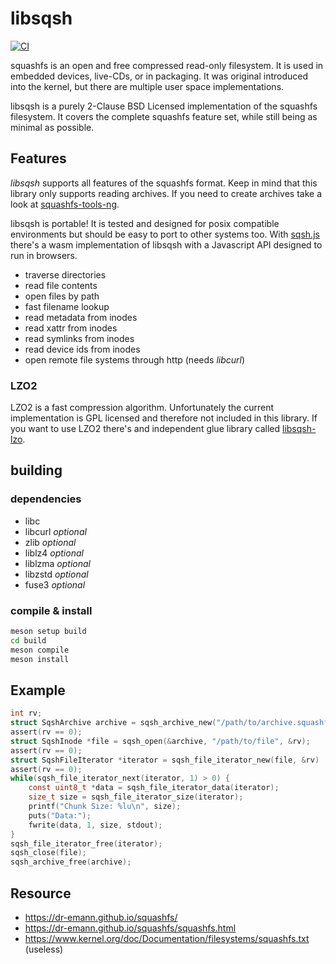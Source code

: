 # libsqsh
[![CI](https://github.com/Gottox/libsqsh/actions/workflows/ci.yaml/badge.svg)](https://github.com/Gottox/libsqsh/actions/workflows/ci.yaml)

squashfs is an open and free compressed read-only filesystem. It is used in
embedded devices, live-CDs, or in packaging. It was original introduced into
the kernel, but there are multiple user space implementations.

libsqsh is a purely 2-Clause BSD Licensed implementation of the squashfs
filesystem. It covers the complete squashfs feature set, while still being
as minimal as possible.

## Features

*libsqsh* supports all features of the squashfs format. Keep in mind that this
library only supports reading archives. If you need to create archives take a
look at [squashfs-tools-ng](https://github.com/AgentD/squashfs-tools-ng/).

libsqsh is portable! It is tested and designed for posix compatible environments
but should be easy to port to other systems too. With
[sqsh.js](https://github.com/Gottox/sqsh.js) there's a wasm implementation of
libsqsh with a Javascript API designed to run in browsers.

* traverse directories
* read file contents
* open files by path
* fast filename lookup
* read metadata from inodes
* read xattr from inodes
* read symlinks from inodes
* read device ids from inodes
* open remote file systems through http (needs *libcurl*)

### LZO2

LZO2 is a fast compression algorithm. Unfortunately the current implementation
is GPL licensed and therefore not included in this library. If you want to use 
LZO2 there's and independent glue library called [libsqsh-lzo](https://github.com/Gottox/libsqsh-lzo).

## building

### dependencies

* libc
* libcurl *optional*
* zlib *optional*
* liblz4 *optional*
* liblzma *optional*
* libzstd *optional*
* fuse3 *optional*

### compile & install

```bash
meson setup build
cd build
meson compile
meson install
```

## Example

```c
int rv;
struct SqshArchive archive = sqsh_archive_new("/path/to/archive.squashfs", NULL, &rv);
assert(rv == 0);
struct SqshInode *file = sqsh_open(&archive, "/path/to/file", &rv);
assert(rv == 0);
struct SqshFileIterator *iterator = sqsh_file_iterator_new(file, &rv)
assert(rv == 0);
while(sqsh_file_iterator_next(iterator, 1) > 0) {
	const uint8_t *data = sqsh_file_iterator_data(iterator);
	size_t size = sqsh_file_iterator_size(iterator);
	printf("Chunk Size: %lu\n", size);
	puts("Data:");
	fwrite(data, 1, size, stdout);
}
sqsh_file_iterator_free(iterator);
sqsh_close(file);
sqsh_archive_free(archive);
```

## Resource

* https://dr-emann.github.io/squashfs/
* https://dr-emann.github.io/squashfs/squashfs.html
* https://www.kernel.org/doc/Documentation/filesystems/squashfs.txt (useless)
